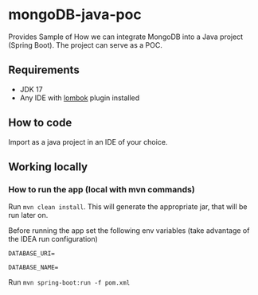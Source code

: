 # mongoDB-java-poc
Provides Sample of How we can integrate MongoDB into a Java project (Spring Boot).
The project can serve as a POC.

## Requirements
* JDK 17
* Any IDE with [lombok](https://projectlombok.org/) plugin installed

## How to code
Import as a java project in an IDE of your choice.

## Working locally
### How to run the app (local with mvn commands)
Run `mvn clean install`. This will generate the appropriate jar, that will be run later on.

Before running the app set the following env variables (take advantage of the IDEA run configuration)

`DATABASE_URI=`

`DATABASE_NAME=`

Run `mvn spring-boot:run -f pom.xml`



